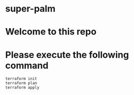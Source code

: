 # super-palm
# Welcome to this repo
# Please execute the following command 
```
terraform init 
terraform plan 
terraform apply
```